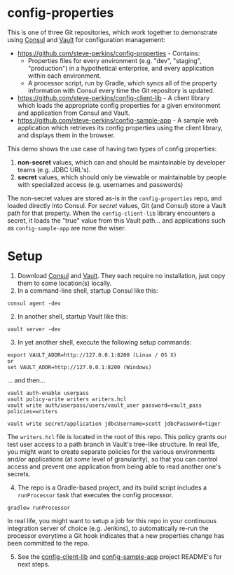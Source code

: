 config-properties
=================
This is one of three Git repositories, which work together to demonstrate using [Consul](https://www.consul.io) and 
[Vault](https://www.vaultproject.io) for configuration management:

* https://github.com/steve-perkins/config-properties - Contains:
  * Properties files for every environment (e.g. "dev", "staging", "production") in a hypothetical enterprise, and 
    every application within each environment.
  * A processor script, run by Gradle, which syncs all of the property information with Consul every time the Git 
    repository is updated.
* https://github.com/steve-perkins/config-client-lib - A client library which loads the appropriate config properties 
  for a given environment and application from Consul and Vault.
* https://github.com/steve-perkins/config-sample-app - A sample web application which retrieves its config properties 
  using the client library, and displays them in the browser.
  
This demo shows the use case of having two types of config properties:

1. **non-secret** values, which can and should be maintainable by developer teams (e.g. JDBC URL's).
2. **secret** values, which should only be viewable or maintainable by people with specialized access (e.g. 
   usernames and passwords)
   
The non-secret values are stored as-is in the `config-properties` repo, and loaded directly into Consul.  For *secret* 
values, Git (and Consul) store a Vault path for that property.  When the `config-client-lib` library encounters a 
secret, it loads the "true" value from this Vault path... and applications such as `config-sample-app` are none the 
wiser.

Setup
=====
1. Download [Consul](https://www.consul.io/downloads.html) and [Vault](https://www.vaultproject.io/downloads.html).  They 
   each require no installation, just copy them to some location(s) locally.
2. In a command-line shell, startup Consul like this:

```
consul agent -dev
```

2. In another shell, startup Vault like this:  

```
vault server -dev
```

3. In yet another shell, execute the following setup commands:

```
export VAULT_ADDR=http://127.0.0.1:8200 (Linux / OS X)
or
set VAULT_ADDR=http://127.0.0.1:8200 (Windows)
```
... and then...
```
vault auth-enable userpass
vault policy-write writers writers.hcl
vault write auth/userpass/users/vault_user password=vault_pass policies=writers

vault write secret/application jdbcUsername=scott jdbcPassword=tiger
```
The `writers.hcl` file is located in the root of this repo.  This policy grants our test user access to a path branch 
in Vault's tree-like structure.  In real life, you might want to create separate policies for the various environments 
and/or applications (at *some* level of granularity), so that you can control access and prevent one application from 
being able to read another one's secrets.

4. The repo is a Gradle-based project, and its build script includes a `runProcessor` task that executes the config 
   processor.

```
gradlew runProcessor
```

In real life, you might want to setup a job for this repo in your continuous integration server of choice (e.g. 
Jenkins), to automatically re-run the processor everytime a Git hook indicates that a new properties change has been 
committed to the repo.

5. See the [config-client-lib](https://github.com/steve-perkins/config-client-lib) 
   and [config-sample-app](https://github.com/steve-perkins/config-sample-app) project README's for next steps.


